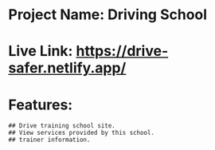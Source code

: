 # Project Name: Driving School

# Live Link: https://drive-safer.netlify.app/

# Features:
    ## Drive training school site.
    ## View services provided by this school.
    ## trainer information.
